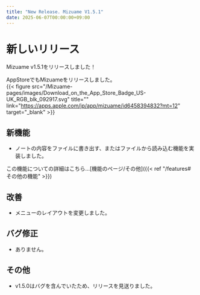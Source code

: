 ```yaml
---
title: "New Release. Mizuame V1.5.1"
date: 2025-06-07T00:00:00+09:00
---
```



# 新しいリリース
Mizuame v1.5.1をリリースしました！  

AppStoreでもMizuameをリリースしました。  
{{< figure src="/Mizuame-pages/images/Download_on_the_App_Store_Badge_US-UK_RGB_blk_092917.svg" title="" link="https://apps.apple.com/jp/app/mizuame/id6458394832?mt=12" target="_blank" >}}

## 新機能
- ノートの内容をファイルに書き出す、またはファイルから読み込む機能を実装しました。

この機能についての詳細はこちら...[機能のページ/その他]({{< ref "/features#その他の機能" >}})

## 改善
- メニューのレイアウトを変更しました。

## バグ修正
- ありません。

## その他
- v1.5.0はバグを含んでいたため、リリースを見送りました。
